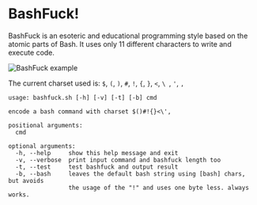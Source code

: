 # BashFuck!
BashFuck is an esoteric and educational programming style based on the atomic parts of Bash.
It uses only 11 different characters to write and execute code.

![BashFuck example](bashfuck.png)

The current charset used is: `$`, `(`, `)`, `#`, `!`, `{`, `}`, `<`, `\ `, `'`, `,`

```
usage: bashfuck.sh [-h] [-v] [-t] [-b] cmd

encode a bash command with charset $()#!{}<\',

positional arguments:
  cmd

optional arguments:
  -h, --help     show this help message and exit
  -v, --verbose  print input command and bashfuck length too
  -t, --test     test bashfuck and output result
  -b, --bash     leaves the default bash string using [bash] chars, but avoids
                 the usage of the "!" and uses one byte less. always works.
```